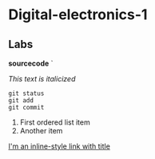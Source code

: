 # Digital-electronics-1
## Labs 

**sourcecode** `

*This text is italicized*

```
git status
git add
git commit
```

1. First ordered list item
2. Another item




[I'm an inline-style link with title](https://www.google.com "Google's Homepage")
